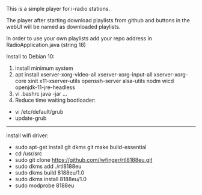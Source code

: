 This is a simple player for i-radio stations.

The player after starting download playlists from github and buttons in the webUI will be named as downloaded playlists.

In order to use your own playlists add your repo address in RadioApplication.java (string 18)


Install to Debian 10:

1. install minimum system
2. apt install xserver-xorg-video-all xserver-xorg-input-all xserver-xorg-core xinit x11-xserver-utils openssh-server alsa-utils nodm wicd openjdk-11-jre-headless
3. vi .bashrc
java -jar ...
4. Reduce time waiting bootloader:
- vi /etc/default/grub
- update-grub

--------
install wifi driver: 

- sudo apt-get install git dkms git make build-essential
- cd /usr/src
- sudo git clone https://github.com/lwfinger/rtl8188eu.git
- sudo dkms add ./rtl8188eu
- sudo dkms build 8188eu/1.0
- sudo dkms install 8188eu/1.0
- sudo modprobe 8188eu


